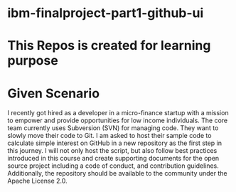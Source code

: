 # ibm-finalproject-part1-github-ui

# This Repos is created for learning purpose 

# Given Scenario
I recently got hired as a developer in a micro-finance startup with a mission to empower and provide opportunities for low income individuals. The core team currently uses Subversion (SVN) for managing code. They want to slowly move their code to Git. I am asked to host their sample code to calculate simple interest on GitHub in a new repository as the first step in this journey. I will not only host the script, but also follow best practices introduced in this course and create supporting documents for the open source project including a code of conduct, and contribution guidelines. Additionally, the repository should be available to the community under the Apache License 2.0.
